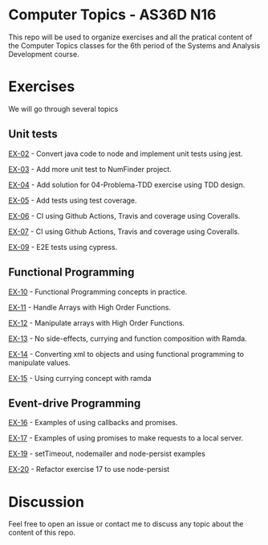 # Computer Topics - AS36D N16

This repo will be used to organize exercises and all the pratical content of the Computer Topics classes for the 6th period of the Systems and Analysis Development course.


# Exercises

We will go through several topics

## Unit tests

[EX-02](https://github.com/tgwow/computer-topics/tree/master/NAP/02) - Convert java code to node and implement unit tests using jest.

[EX-03](https://github.com/tgwow/computer-topics/tree/master/NAP/03) - Add more unit test to NumFinder project.

[EX-04](https://github.com/tgwow/computer-topics/tree/master/NAP/04) - Add solution for 04-Problema-TDD exercise using TDD design.

[EX-05](https://github.com/tgwow/computer-topics/tree/master/NAP/05) - Add tests using test coverage.

[EX-06](https://github.com/tgwow/ci-example) - CI using Github Actions, Travis and coverage using Coveralls.

[EX-07](https://github.com/tgwow/salary-calculator) - CI using Github Actions, Travis and coverage using Coveralls.

[EX-09](https://github.com/tgwow/cypress-exercise) - E2E tests using cypress.


## Functional Programming

[EX-10](https://github.com/tgwow/computer-topics/tree/master/NAP/10) - Functional Programming concepts in practice.

[EX-11](https://github.com/tgwow/computer-topics/tree/master/NAP/11) - Handle Arrays with High Order Functions.

[EX-12](https://github.com/tgwow/computer-topics/tree/master/NAP/12) - Manipulate arrays with High Order Functions.

[EX-13](https://github.com/tgwow/computer-topics/tree/master/NAP/13) - No side-effects, currying and function composition with Ramda.

[EX-14](https://github.com/tgwow/computer-topics/tree/master/NAP/14) - Converting xml to objects and using functional programming to manipulate values.

[EX-15](https://github.com/tgwow/computer-topics/tree/master/NAP/15) - Using currying concept with ramda

## Event-drive Programming

[EX-16](https://github.com/tgwow/computer-topics/tree/master/NAP/16) - Examples of using callbacks and promises.

[EX-17](https://github.com/tgwow/computer-topics/tree/master/NAP/17) - Examples of using promises to make requests to a local server.

[EX-19](https://github.com/tgwow/computer-topics/tree/master/NAP/19) - setTimeout, nodemailer and node-persist examples

[EX-20](https://github.com/tgwow/computer-topics/tree/master/NAP/20) - Refactor exercise 17 to use node-persist

# Discussion

Feel free to open an issue or contact me to discuss any topic about the content of this repo.
